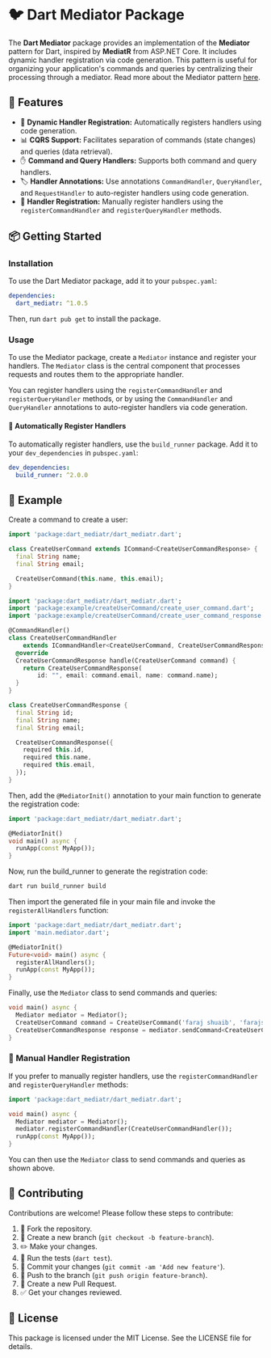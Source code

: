 # 🐦 Dart Mediator Package

The **Dart Mediator** package provides an implementation of the **Mediator** pattern for Dart, inspired by **MediatR** from ASP.NET Core. It includes dynamic handler registration via code generation. This pattern is useful for organizing your application's commands and queries by centralizing their processing through a mediator. 
Read more about the Mediator pattern [here](https://dev.to/farajshuaib/understanding-the-mediator-pattern-and-cqrs-with-dartmediatr-2aj7).

## 🚀 Features
- 🔄 **Dynamic Handler Registration:** Automatically registers handlers using code generation.
- 📊 **CQRS Support:** Facilitates separation of commands (state changes) and queries (data retrieval).
- ✋ **Command and Query Handlers:** Supports both command and query handlers.
- 🏷️ **Handler Annotations:** Use annotations `CommandHandler`, `QueryHandler`, and `RequestHandler` to auto-register handlers using code generation.
- 📜 **Handler Registration:** Manually register handlers using the `registerCommandHandler` and `registerQueryHandler` methods.

## 📦 Getting Started

### Installation

To use the Dart Mediator package, add it to your `pubspec.yaml`:

```yaml
dependencies:
  dart_mediatr: ^1.0.5
```

Then, run `dart pub get` to install the package.

### Usage

To use the Mediator package, create a `Mediator` instance and register your handlers. 
The `Mediator` class is the central component that processes requests and routes them to the appropriate handler.

You can register handlers using the `registerCommandHandler` and `registerQueryHandler` methods, or by using the `CommandHandler` and `QueryHandler` annotations to auto-register handlers via code generation.

#### 🔧 Automatically Register Handlers
To automatically register handlers, use the `build_runner` package. Add it to your `dev_dependencies` in `pubspec.yaml`:

```yaml
dev_dependencies:
  build_runner: ^2.0.0
```

## 📝 Example
Create a command to create a user:

```dart
import 'package:dart_mediatr/dart_mediatr.dart';

class CreateUserCommand extends ICommand<CreateUserCommandResponse> {
  final String name;
  final String email;

  CreateUserCommand(this.name, this.email);
}
```

```dart
import 'package:dart_mediatr/dart_mediatr.dart';
import 'package:example/createUserCommand/create_user_command.dart';
import 'package:example/createUserCommand/create_user_command_response.dart';

@CommandHandler()
class CreateUserCommandHandler
    extends ICommandHandler<CreateUserCommand, CreateUserCommandResponse> {
  @override
  CreateUserCommandResponse handle(CreateUserCommand command) {
    return CreateUserCommandResponse(
        id: "", email: command.email, name: command.name);
  }
}
```

```dart
class CreateUserCommandResponse {
  final String id;
  final String name;
  final String email;

  CreateUserCommandResponse({
    required this.id,
    required this.name,
    required this.email,
  });
}
```

Then, add the `@MediatorInit()` annotation to your main function to generate the registration code:

```dart
import 'package:dart_mediatr/dart_mediatr.dart';

@MediatorInit()
void main() async {
  runApp(const MyApp());
}
```

Now, run the build_runner to generate the registration code:

```bash
dart run build_runner build
```

Then import the generated file in your main file and invoke the `registerAllHandlers` function:

```dart
import 'package:dart_mediatr/dart_mediatr.dart';
import 'main.mediator.dart';

@MediatorInit()
Future<void> main() async {
  registerAllHandlers();
  runApp(const MyApp());
}
```

Finally, use the `Mediator` class to send commands and queries:

```dart
void main() async {
  Mediator mediator = Mediator();
  CreateUserCommand command = CreateUserCommand('faraj shuaib', 'farajshuaib@gmail.com');
  CreateUserCommandResponse response = mediator.sendCommand<CreateUserCommand, CreateUserCommandResponse>(command);
}
```

### 🔧 Manual Handler Registration
If you prefer to manually register handlers, use the `registerCommandHandler` and `registerQueryHandler` methods:

```dart
import 'package:dart_mediatr/dart_mediatr.dart';

void main() async {
  Mediator mediator = Mediator();
  mediator.registerCommandHandler(CreateUserCommandHandler());
  runApp(const MyApp());
}
```

You can then use the `Mediator` class to send commands and queries as shown above.

## 🤝 Contributing

Contributions are welcome! Please follow these steps to contribute:

1. 🍴 Fork the repository.
2. 🌳 Create a new branch (`git checkout -b feature-branch`).
3. ✏️ Make your changes.
4. 🧪 Run the tests (`dart test`).
5. 💾 Commit your changes (`git commit -am 'Add new feature'`).
6. 🚀 Push to the branch (`git push origin feature-branch`).
7. 🔄 Create a new Pull Request.
8. ✅ Get your changes reviewed.

## 📝 License

This package is licensed under the MIT License. See the LICENSE file for details.

